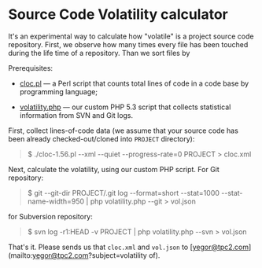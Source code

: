 Source Code Volatility calculator
======

It's an experimental way to calculate how "volatile" is a project
source code repository. First, we observe how many times every
file has been touched during the life time of a repository. Than we
sort files by

Prerequisites:

* [cloc.pl](http://sourceforge.net/projects/cloc/files/) &mdash;
  a Perl script that counts total lines of code in a code base by
  programming language;

* [volatility.php](https://github.com/yegor256/volatility/blob/master/volatility.php) &mdash;
  our custom PHP 5.3 script that collects statistical information from SVN and
  Git logs.

First, collect lines-of-code data (we assume that your source code
has been already checked-out/cloned into `PROJECT` directory):

> $ ./cloc-1.56.pl --xml --quiet --progress-rate=0 PROJECT > cloc.xml

Next, calculate the volatility, using our custom PHP script. For Git
repository:

> $ git --git-dir PROJECT/.git log --format=short --stat=1000 --stat-name-width=950 | php volatility.php --git > vol.json

for Subversion repository:

> $ svn log -r1:HEAD -v PROJECT | php volatility.php --svn > vol.json

That's it. Please sends us that `cloc.xml`
and `vol.json` to [yegor@tpc2.com](mailto:yegor@tpc2.com?subject=volatility of).
